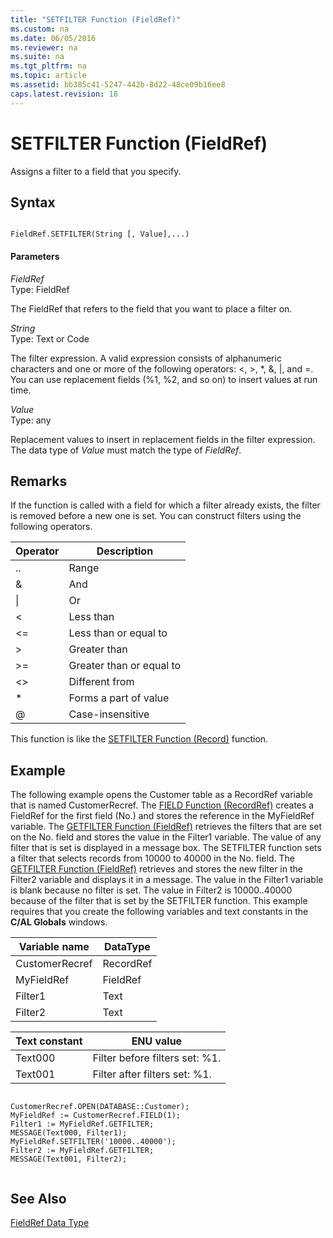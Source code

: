 ```yaml
---
title: "SETFILTER Function (FieldRef)"
ms.custom: na
ms.date: 06/05/2016
ms.reviewer: na
ms.suite: na
ms.tgt_pltfrm: na
ms.topic: article
ms.assetid: bb385c41-5247-442b-8d22-48ce09b16ee8
caps.latest.revision: 18
---
```

# SETFILTER Function (FieldRef)
Assigns a filter to a field that you specify.  
  
## Syntax  
  
```  
  
FieldRef.SETFILTER(String [, Value],...)  
```  
  
#### Parameters  
 *FieldRef*  
 Type: FieldRef  
  
 The FieldRef that refers to the field that you want to place a filter on.  
  
 *String*  
 Type: Text or Code  
  
 The filter expression. A valid expression consists of alphanumeric characters and one or more of the following operators: \<, \>, \*, &, &#124;, and \=. You can use replacement fields \(%1, %2, and so on\) to insert values at run time.  
  
 *Value*  
 Type: any  
  
 Replacement values to insert in replacement fields in the filter expression. The data type of *Value* must match the type of *FieldRef*.  
  
## Remarks  
 If the function is called with a field for which a filter already exists, the filter is removed before a new one is set. You can construct filters using the following operators.  
  
|Operator|Description|  
|--------------|-----------------|  
|..|Range|  
|&|And|  
|&#124;|Or|  
|\<|Less than|  
|\<\=|Less than or equal to|  
|\>|Greater than|  
|\>\=|Greater than or equal to|  
|\<\>|Different from|  
|\*|Forms a part of value|  
|@|Case\-insensitive|  
  
 This function is like the [SETFILTER Function \(Record\)](SETFILTER-Function--Record-.md) function.  
  
## Example  
 The following example opens the Customer table as a RecordRef variable that is named CustomerRecref. The [FIELD Function \(RecordRef\)](FIELD-Function--RecordRef-.md) creates a FieldRef for the first field \(No.\) and stores the reference in the MyFieldRef variable. The [GETFILTER Function \(FieldRef\)](GETFILTER-Function--FieldRef-.md) retrieves the filters that are set on the No. field and stores the value in the Filter1 variable. The value of any filter that is set is displayed in a message box. The SETFILTER function sets a filter that selects records from 10000 to 40000 in the No. field. The [GETFILTER Function \(FieldRef\)](GETFILTER-Function--FieldRef-.md) retrieves and stores the new filter in the Filter2 variable and displays it in a message. The value in the Filter1 variable is blank because no filter is set. The value in Filter2 is 10000..40000 because of the filter that is set by the SETFILTER function. This example requires that you create the following variables and text constants in the **C\/AL Globals** windows.  
  
|Variable name|DataType|  
|-------------------|--------------|  
|CustomerRecref|RecordRef|  
|MyFieldRef|FieldRef|  
|Filter1|Text|  
|Filter2|Text|  
  
|Text constant|ENU value|  
|-------------------|---------------|  
|Text000|Filter before filters set: %1.|  
|Text001|Filter after filters set: %1.|  
  
```  
  
CustomerRecref.OPEN(DATABASE::Customer);  
MyFieldRef := CustomerRecref.FIELD(1);  
Filter1 := MyFieldRef.GETFILTER;  
MESSAGE(Text000, Filter1);  
MyFieldRef.SETFILTER('10000..40000');  
Filter2 := MyFieldRef.GETFILTER;  
MESSAGE(Text001, Filter2);  
  
```  
  
## See Also  
 [FieldRef Data Type](FieldRef-Data-Type.md)